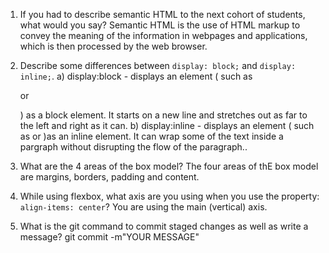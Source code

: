 1. If you had to describe semantic HTML to the next cohort of students, what would you say?
Semantic HTML is the use of HTML markup to convey the meaning of the information in webpages and applications, which is then processed by the web browser.

2. Describe some differences between ```display: block;``` and ```display: inline;```.
  a) display:block - displays an element ( such as <div> or <p> ) as a block element.  It starts on a new line and stretches out as far to the left and right as it can.
  b) display:inline - displays an element ( such as <a> or <span> )as an inline element.  It can wrap some of the text inside a pargraph without disrupting the flow of the paragraph..

3. What are the 4 areas of the box model?
The four areas of thE box model are margins, borders, padding and content.

4. While using flexbox, what axis are you using when you use the property: ```align-items: center```?
You are using the main (vertical) axis.

5. What is the git command to commit staged changes as well as write a message? 
git commit -m"YOUR MESSAGE"
